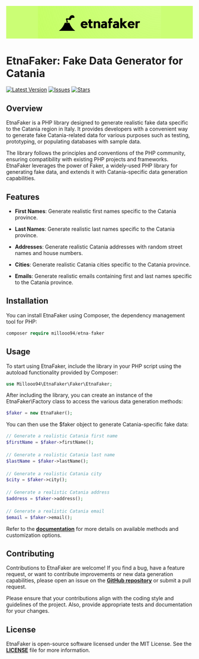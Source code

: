 ![EtnaFaker](docs/EtnaFaker.png?raw=true)
# EtnaFaker: Fake Data Generator for Catania

[![Latest Version](https://img.shields.io/github/release/millooo94/etna-faker.svg?style=flat-square)](https://github.com/millooo94/etna-faker/releases) [![Issues](https://img.shields.io/github/issues/millooo94/etna-faker.svg?style=flat-square)](https://github.com/millooo94/etna-faker/issues) [![Stars](https://img.shields.io/github/stars/millooo94/etna-faker.svg?style=flat-square)](https://github.com/millooo94/etna-faker/stargazers)

## Overview
EtnaFaker is a PHP library designed to generate realistic fake data specific to the Catania region in Italy. It provides developers with a convenient way to generate fake Catania-related data for various purposes such as testing, prototyping, or populating databases with sample data.

The library follows the principles and conventions of the PHP community, ensuring compatibility with existing PHP projects and frameworks. EtnaFaker leverages the power of Faker, a widely-used PHP library for generating fake data, and extends it with Catania-specific data generation capabilities.

## Features
- **First Names**: Generate realistic first names specific to the Catania province.

- **Last Names**: Generate realistic last names specific to the Catania province.

- **Addresses**: Generate realistic Catania addresses with random street names and house numbers.

- **Cities**: Generate realistic Catania cities specific to the Catania province.

- **Emails**: Generate realistic emails containing first and last names specific to the Catania province.

## Installation
You can install EtnaFaker using Composer, the dependency management tool for PHP:
```php
composer require millooo94/etna-faker
```
## Usage
To start using EtnaFaker, include the library in your PHP script using the autoload functionality provided by Composer:
```php
use Millooo94\EtnaFaker\Faker\EtnaFaker;
```
After including the library, you can create an instance of the EtnaFaker\Factory class to access the various data generation methods:
```php
$faker = new EtnaFaker();
```
You can then use the $faker object to generate Catania-specific fake data:
```php
// Generate a realistic Catania first name
$firstName = $faker->firstName();

// Generate a realistic Catania last name
$lastName = $faker->lastName();

// Generate a realistic Catania city
$city = $faker->city();

// Generate a realistic Catania address
$address = $faker->address();

// Generate a realistic Catania email
$email = $faker->email();
```
Refer to the [**documentation**](https://github.com/millooo94/etna-faker#etnafaker-package) for more details on available methods and customization options.
## Contributing
Contributions to EtnaFaker are welcome! If you find a bug, have a feature request, or want to contribute improvements or new data generation capabilities, please open an issue on the [**GitHub repository**](https://github.com/millooo94/etna-faker) or submit a pull request.

Please ensure that your contributions align with the coding style and guidelines of the project. Also, provide appropriate tests and documentation for your changes.
## License
EtnaFaker is open-source software licensed under the MIT License. See the [**LICENSE**](https://github.com/millooo94/etna-faker/blob/main/LICENSE) file for more information.









